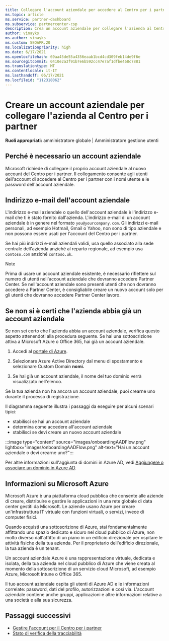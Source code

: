```yaml
---
title: Collegare l'account aziendale per accedere al Centro per i partner
ms.topic: article
ms.service: partner-dashboard
ms.subservice: partnercenter-csp
description: Crea un account aziendale per collegare l'azienda al Centro per i partner. In questo modo i dipendenti dell'azienda potranno accedere al Centro per i partner.
author: vinayks
ms.author: vinayks
ms.custom: SEOAPR.20
ms.localizationpriority: high
ms.date: 6/17/2021
ms.openlocfilehash: 69aa45de55a4356eaab1bcd4cd309feb14de9f6e
ms.sourcegitcommit: 0410e2a3f91b7e6b592cc47e7af1dfbe468c7881
ms.translationtype: MT
ms.contentlocale: it-IT
ms.lasthandoff: 06/17/2021
ms.locfileid: "112318062"
---
```

# <a name="create-a-work-account-that-links-your-company-to-your-partner-center-account"></a>Creare un account aziendale per collegare l'azienda al Centro per i partner

**Ruoli appropriati:** amministratore globale | Amministratore gestione utenti

## <a name="why-you-need-a-work-account"></a>Perché è necessario un account aziendale

Microsoft richiede di collegare il proprio account aziendale al nuovo account del Centro per i partner. Il collegamento consente agli utenti dell'account di accedere al Centro per i partner con i nomi utente e le password dell'account aziendale.

## <a name="the-work-account-email-address"></a>Indirizzo e-mail dell'account aziendale

L'indirizzo e-mail aziendale o quello dell'account aziendale è l'indirizzo e-mail che ti è stato fornito dall'azienda. L'indirizzo e-mail di un account aziendale è in genere nel formato `you@yourcompany.com`. Gli indirizzi e-mail personali, ad esempio Hotmail, Gmail o Yahoo, non sono di tipo aziendale e non possono essere usati per l'account del Centro per i partner.

Se hai più indirizzi e-mail aziendali validi, usa quello associato alla sede centrale dell'azienda anziché al reparto regionale, ad esempio usa `contoso.com` anziché `contoso.uk`.

> [!NOTE]  
> Prima di usare un account aziendale esistente, è necessario riflettere sul numero di utenti nell'account aziendale che dovranno accedere Partner Center. Se nell'account aziendale sono presenti utenti che non dovranno accedere a Partner Center, è consigliabile creare un nuovo account solo per gli utenti che dovranno accedere Partner Center lavoro.

## <a name="not-sure-if-your-company-already-has-a-work-account"></a>Se non si è certi che l'azienda abbia già un account aziendale

Se non sei certo che l'azienda abbia un account aziendale, verifica questo aspetto attenendoti alla procedura seguente. Se hai una sottoscrizione attiva a Microsoft Azure o Office 365, hai già un account aziendale.

1. Accedi al [portale di Azure](https://portal.azure.com).

2. Selezionare Azure Active Directory dal menu di spostamento e selezionare Custom Domain **nomi.**

3. Se hai già un account aziendale, il nome del tuo dominio verrà visualizzato nell'elenco.

Se la tua azienda non ha ancora un account aziendale, puoi crearne uno durante il processo di registrazione.

Il diagramma seguente illustra i passaggi da eseguire per alcuni scenari tipici:

- stabilisci se hai un account aziendale
- determina come accedere all'account aziendale
- stabilisci se devi creare un nuovo account aziendale

:::image type="content" source="images/onboardingAADFlow.png" lightbox="images/onboardingAADFlow.png" alt-text="Hai un account aziendale o devi crearne uno?":::

Per altre informazioni sull'aggiunta di domini in Azure AD, vedi [Aggiungere o associare un dominio in Azure AD](/azure/active-directory/active-directory-add-domain).

## <a name="about-microsoft-azure"></a>Informazioni su Microsoft Azure

Microsoft Azure è una piattaforma cloud pubblica che consente alle aziende di creare, distribuire e gestire le applicazioni in una rete globale di data center gestiti da Microsoft. Le aziende usano Azure per creare un'infrastruttura IT virtuale con funzioni virtuali, o servizi, invece di computer fisici.

Quando acquisti una sottoscrizione di Azure, stai fondamentalmente affittando uno spazio dedicato e sicuro nel cloud pubblico di Azure, non molto diverso dall'affitto di un piano in un edificio direzionale per ospitare le attività fisiche della tua azienda. Per il proprietario dell'edificio direzionale, la tua azienda è un tenant.

Un account aziendale Azure è una rappresentazione virtuale, dedicata e isolata, della tua azienda nel cloud pubblico di Azure che viene creata al momento della sottoscrizione di un servizio cloud Microsoft, ad esempio Azure, Microsoft Intune o Office 365.

Il tuo account aziendale ospita gli utenti di Azure AD e le informazioni correlate: password, dati del profilo, autorizzazioni e così via. L'account aziendale contiene anche gruppi, applicazioni e altre informazioni relative a una società e alla sua sicurezza.

## <a name="next-steps"></a>Passaggi successivi

- [Gestire l'account per il Centro per i partner](partner-center-account-setup.md)
- [Stato di verifica della tracciabilità](verification-responses.md)

